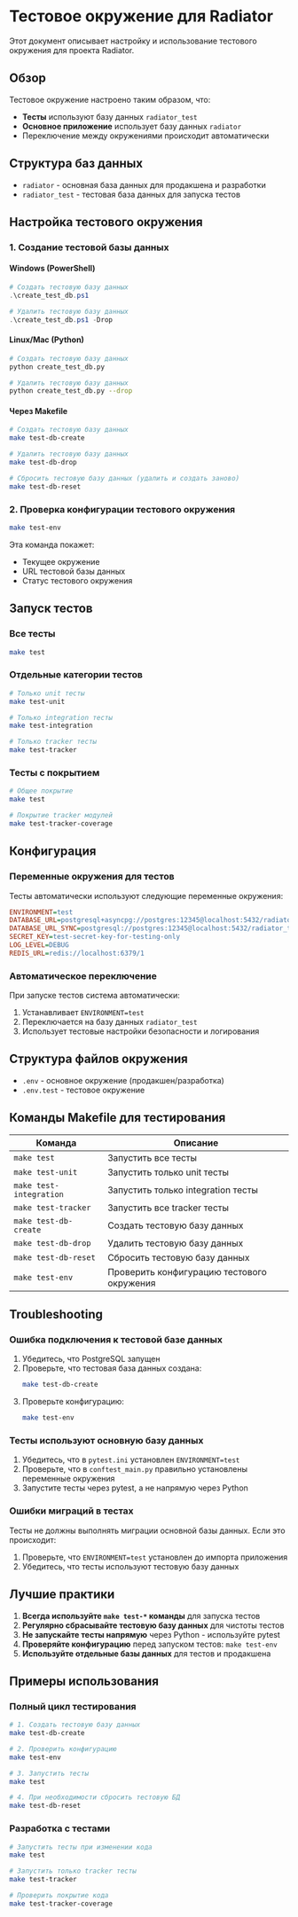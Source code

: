 # Тестовое окружение для Radiator

Этот документ описывает настройку и использование тестового окружения для проекта Radiator.

## Обзор

Тестовое окружение настроено таким образом, что:
- **Тесты** используют базу данных `radiator_test`
- **Основное приложение** использует базу данных `radiator`
- Переключение между окружениями происходит автоматически

## Структура баз данных

- `radiator` - основная база данных для продакшена и разработки
- `radiator_test` - тестовая база данных для запуска тестов

## Настройка тестового окружения

### 1. Создание тестовой базы данных

#### Windows (PowerShell)
```powershell
# Создать тестовую базу данных
.\create_test_db.ps1

# Удалить тестовую базу данных
.\create_test_db.ps1 -Drop
```

#### Linux/Mac (Python)
```bash
# Создать тестовую базу данных
python create_test_db.py

# Удалить тестовую базу данных
python create_test_db.py --drop
```

#### Через Makefile
```bash
# Создать тестовую базу данных
make test-db-create

# Удалить тестовую базу данных
make test-db-drop

# Сбросить тестовую базу данных (удалить и создать заново)
make test-db-reset
```

### 2. Проверка конфигурации тестового окружения

```bash
make test-env
```

Эта команда покажет:
- Текущее окружение
- URL тестовой базы данных
- Статус тестового окружения

## Запуск тестов

### Все тесты
```bash
make test
```

### Отдельные категории тестов
```bash
# Только unit тесты
make test-unit

# Только integration тесты
make test-integration

# Только tracker тесты
make test-tracker
```

### Тесты с покрытием
```bash
# Общее покрытие
make test

# Покрытие tracker модулей
make test-tracker-coverage
```

## Конфигурация

### Переменные окружения для тестов

Тесты автоматически используют следующие переменные окружения:

```ini
ENVIRONMENT=test
DATABASE_URL=postgresql+asyncpg://postgres:12345@localhost:5432/radiator_test
DATABASE_URL_SYNC=postgresql://postgres:12345@localhost:5432/radiator_test
SECRET_KEY=test-secret-key-for-testing-only
LOG_LEVEL=DEBUG
REDIS_URL=redis://localhost:6379/1
```

### Автоматическое переключение

При запуске тестов система автоматически:
1. Устанавливает `ENVIRONMENT=test`
2. Переключается на базу данных `radiator_test`
3. Использует тестовые настройки безопасности и логирования

## Структура файлов окружения

- `.env` - основное окружение (продакшен/разработка)
- `.env.test` - тестовое окружение

## Команды Makefile для тестирования

| Команда | Описание |
|---------|----------|
| `make test` | Запустить все тесты |
| `make test-unit` | Запустить только unit тесты |
| `make test-integration` | Запустить только integration тесты |
| `make test-tracker` | Запустить все tracker тесты |
| `make test-db-create` | Создать тестовую базу данных |
| `make test-db-drop` | Удалить тестовую базу данных |
| `make test-db-reset` | Сбросить тестовую базу данных |
| `make test-env` | Проверить конфигурацию тестового окружения |

## Troubleshooting

### Ошибка подключения к тестовой базе данных

1. Убедитесь, что PostgreSQL запущен
2. Проверьте, что тестовая база данных создана:
   ```bash
   make test-db-create
   ```
3. Проверьте конфигурацию:
   ```bash
   make test-env
   ```

### Тесты используют основную базу данных

1. Убедитесь, что в `pytest.ini` установлен `ENVIRONMENT=test`
2. Проверьте, что в `conftest_main.py` правильно установлены переменные окружения
3. Запустите тесты через pytest, а не напрямую через Python

### Ошибки миграций в тестах

Тесты не должны выполнять миграции основной базы данных. Если это происходит:
1. Проверьте, что `ENVIRONMENT=test` установлен до импорта приложения
2. Убедитесь, что тесты используют тестовую базу данных

## Лучшие практики

1. **Всегда используйте `make test-*` команды** для запуска тестов
2. **Регулярно сбрасывайте тестовую базу данных** для чистоты тестов
3. **Не запускайте тесты напрямую** через Python - используйте pytest
4. **Проверяйте конфигурацию** перед запуском тестов: `make test-env`
5. **Используйте отдельные базы данных** для тестов и продакшена

## Примеры использования

### Полный цикл тестирования

```bash
# 1. Создать тестовую базу данных
make test-db-create

# 2. Проверить конфигурацию
make test-env

# 3. Запустить тесты
make test

# 4. При необходимости сбросить тестовую БД
make test-db-reset
```

### Разработка с тестами

```bash
# Запустить тесты при изменении кода
make test

# Запустить только tracker тесты
make test-tracker

# Проверить покрытие кода
make test-tracker-coverage
```
